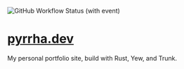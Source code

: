 ![GitHub Workflow Status (with event)](https://img.shields.io/github/actions/workflow/status/JustPyrrha/pyrrha.dev/delpoy?style=flat-square)

# [pyrrha.dev](https://pyrrha.dev)
My personal portfolio site, build with Rust, Yew, and Trunk.